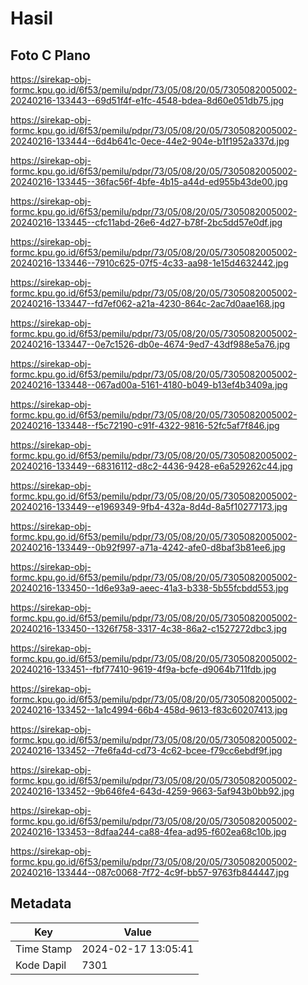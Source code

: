 # Hasil

## Foto C Plano

https://sirekap-obj-formc.kpu.go.id/6f53/pemilu/pdpr/73/05/08/20/05/7305082005002-20240216-133443--69d51f4f-e1fc-4548-bdea-8d60e051db75.jpg

https://sirekap-obj-formc.kpu.go.id/6f53/pemilu/pdpr/73/05/08/20/05/7305082005002-20240216-133444--6d4b641c-0ece-44e2-904e-b1f1952a337d.jpg

https://sirekap-obj-formc.kpu.go.id/6f53/pemilu/pdpr/73/05/08/20/05/7305082005002-20240216-133445--36fac56f-4bfe-4b15-a44d-ed955b43de00.jpg

https://sirekap-obj-formc.kpu.go.id/6f53/pemilu/pdpr/73/05/08/20/05/7305082005002-20240216-133445--cfc11abd-26e6-4d27-b78f-2bc5dd57e0df.jpg

https://sirekap-obj-formc.kpu.go.id/6f53/pemilu/pdpr/73/05/08/20/05/7305082005002-20240216-133446--7910c625-07f5-4c33-aa98-1e15d4632442.jpg

https://sirekap-obj-formc.kpu.go.id/6f53/pemilu/pdpr/73/05/08/20/05/7305082005002-20240216-133447--fd7ef062-a21a-4230-864c-2ac7d0aae168.jpg

https://sirekap-obj-formc.kpu.go.id/6f53/pemilu/pdpr/73/05/08/20/05/7305082005002-20240216-133447--0e7c1526-db0e-4674-9ed7-43df988e5a76.jpg

https://sirekap-obj-formc.kpu.go.id/6f53/pemilu/pdpr/73/05/08/20/05/7305082005002-20240216-133448--067ad00a-5161-4180-b049-b13ef4b3409a.jpg

https://sirekap-obj-formc.kpu.go.id/6f53/pemilu/pdpr/73/05/08/20/05/7305082005002-20240216-133448--f5c72190-c91f-4322-9816-52fc5af7f846.jpg

https://sirekap-obj-formc.kpu.go.id/6f53/pemilu/pdpr/73/05/08/20/05/7305082005002-20240216-133449--68316112-d8c2-4436-9428-e6a529262c44.jpg

https://sirekap-obj-formc.kpu.go.id/6f53/pemilu/pdpr/73/05/08/20/05/7305082005002-20240216-133449--e1969349-9fb4-432a-8d4d-8a5f10277173.jpg

https://sirekap-obj-formc.kpu.go.id/6f53/pemilu/pdpr/73/05/08/20/05/7305082005002-20240216-133449--0b92f997-a71a-4242-afe0-d8baf3b81ee6.jpg

https://sirekap-obj-formc.kpu.go.id/6f53/pemilu/pdpr/73/05/08/20/05/7305082005002-20240216-133450--1d6e93a9-aeec-41a3-b338-5b55fcbdd553.jpg

https://sirekap-obj-formc.kpu.go.id/6f53/pemilu/pdpr/73/05/08/20/05/7305082005002-20240216-133450--1326f758-3317-4c38-86a2-c1527272dbc3.jpg

https://sirekap-obj-formc.kpu.go.id/6f53/pemilu/pdpr/73/05/08/20/05/7305082005002-20240216-133451--fbf77410-9619-4f9a-bcfe-d9064b711fdb.jpg

https://sirekap-obj-formc.kpu.go.id/6f53/pemilu/pdpr/73/05/08/20/05/7305082005002-20240216-133452--1a1c4994-66b4-458d-9613-f83c60207413.jpg

https://sirekap-obj-formc.kpu.go.id/6f53/pemilu/pdpr/73/05/08/20/05/7305082005002-20240216-133452--7fe6fa4d-cd73-4c62-bcee-f79cc6ebdf9f.jpg

https://sirekap-obj-formc.kpu.go.id/6f53/pemilu/pdpr/73/05/08/20/05/7305082005002-20240216-133452--9b646fe4-643d-4259-9663-5af943b0bb92.jpg

https://sirekap-obj-formc.kpu.go.id/6f53/pemilu/pdpr/73/05/08/20/05/7305082005002-20240216-133453--8dfaa244-ca88-4fea-ad95-f602ea68c10b.jpg

https://sirekap-obj-formc.kpu.go.id/6f53/pemilu/pdpr/73/05/08/20/05/7305082005002-20240216-133444--087c0068-7f72-4c9f-bb57-9763fb844447.jpg


## Metadata

| Key        | Value               |
| ---------- | ------------------- |
| Time Stamp | 2024-02-17 13:05:41 |
| Kode Dapil | 7301                |



